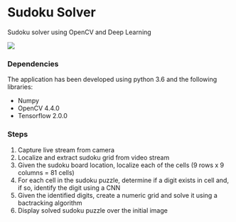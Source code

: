 # Sudoku Solver

Sudoku solver using OpenCV and Deep Learning

![](sudoku.gif)

### Dependencies
The application has been developed using python 3.6 and the following libraries:
- Numpy
- OpenCV 4.4.0
- Tensorflow 2.0.0

### Steps
1. Capture live stream from camera
2. Localize and extract sudoku grid from video stream
3. Given the sudoku board location, localize each of the cells (9 rows x 9 columns = 81 cells)
4. For each cell in the sudoku puzzle, determine if a digit exists in cell and, if so, identify the digit using a CNN
5. Given the identified digits, create a numeric grid and solve it using a bactracking algorithm
6. Display solved sudoku puzzle over the initial image




